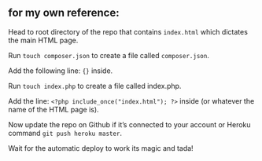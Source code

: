 ## for my own reference:

Head to root directory of the repo that contains `index.html` which dictates the main HTML page.

Run `touch composer.json` to create a file called `composer.json`.

Add the following line: `{}` inside.

Run `touch index.php` to create a file called index.php.

Add the line: `<?php include_once("index.html"); ?>` inside (or whatever the name of the HTML page is).

Now update the repo on Github if it’s connected to your account or Heroku command `git push heroku master`.

Wait for the automatic deploy to work its magic and tada!
